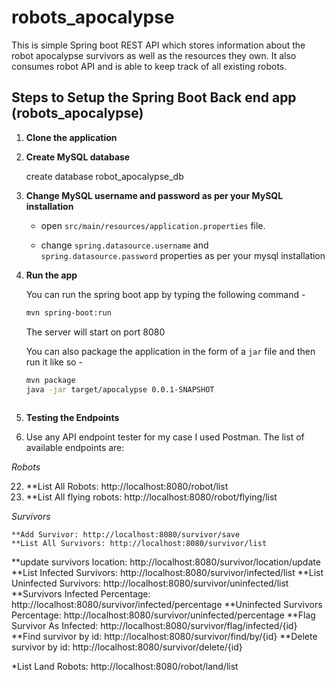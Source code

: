 # robots_apocalypse
This is simple Spring boot REST API  which  stores information about the robot apocalypse survivors as well as the resources they own. It also consumes robot API and is able to keep track of all existing robots.
## Steps to Setup the Spring Boot Back end app (robots_apocalypse)

1. **Clone the application**

	

2. **Create MySQL database**


	create database robot_apocalypse_db


3. **Change MySQL username and password as per your MySQL installation**

	+ open `src/main/resources/application.properties` file.

	+ change `spring.datasource.username` and `spring.datasource.password` properties as per your mysql installation
	
  

4. **Run the app**

	You can run the spring boot app by typing the following command -

	```bash
	mvn spring-boot:run
	```

	The server will start on port 8080

	You can also package the application in the form of a `jar` file and then run it like so -

	```bash
	mvn package
	java -jar target/apocalypse 0.0.1-SNAPSHOT
  
  4. **Testing the Endpoints**
  5. Use any API endpoint tester for my case I used Postman. The list of available endpoints are:

*Robots*
                   
  22. **List  All Robots: http://localhost:8080/robot/list
  23. **List All flying robots: http://localhost:8080/robot/flying/list



  *Survivors*
              
    **Add Survivor: http://localhost:8080/survivor/save 
    **List All Survivors: http://localhost:8080/survivor/list
   **update survivors location: http://localhost:8080/survivor/location/update
   **List Infected Survivors: http://localhost:8080/survivor/infected/list
   **List Uninfected Survivors: http://localhost:8080/survivor/uninfected/list
   **Survivors Infected Percentage: http://localhost:8080/survivor/infected/percentage
   **Uninfected Survivors Percentage: http://localhost:8080/survivor/uninfected/percentage
    **Flag Survivor As Infected: http://localhost:8080/survivor/flag/infected/{id}
   **Find survivor by id: http://localhost:8080/survivor/find/by/{id}
   **Delete survivor by id: http://localhost:8080/survivor/delete/{id}
   
                     
   *List Land Robots: http://localhost:8080/robot/land/list
 
      
